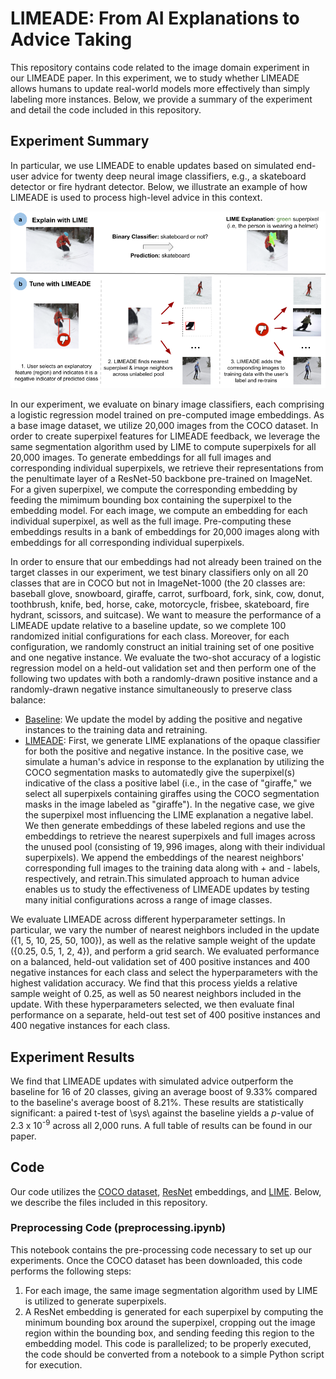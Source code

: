 # LIMEADE: From AI Explanations to Advice Taking

This repository contains code related to the image domain experiment in our LIMEADE paper. In this experiment, we to study whether LIMEADE allows humans to update real-world models more effectively than simply labeling more instances. Below, we provide a summary of the experiment and detail the code included in this repository.

## Experiment Summary
In particular, we use LIMEADE to enable updates based on simulated end-user advice for twenty deep neural image classifiers, e.g., a skateboard detector or fire hydrant detector. Below, we illustrate an example of how LIMEADE is used to process high-level advice in this context. 

![Diagram of LIMEADE Image Domain Experiment](LIMEADE_image_experiment_overview.png)

In our experiment, we evaluate on binary image classifiers, each comprising a logistic regression model trained on pre-computed image embeddings. As a base image dataset, we utilize 20,000 images from the COCO dataset. In order to create superpixel features for LIMEADE feedback, we leverage the same segmentation algorithm used by LIME to compute superpixels for all 20,000 images. To generate embeddings for all full images and corresponding individual superpixels, we retrieve their representations from the penultimate layer of a ResNet-50 backbone pre-trained on ImageNet. For a given superpixel, we compute the corresponding embedding by feeding the mimimum bounding box containing the superpixel to the embedding model. For each image, we compute an embedding for each individual superpixel, as well as the full image. Pre-computing these embeddings results in a bank of embeddings for 20,000 images along with embeddings for all corresponding individual superpixels.

In order to ensure that our embeddings had not already been trained on the target classes in our experiment, we test binary classifiers only on all 20 classes that are in COCO but not in ImageNet-1000 (the 20 classes are: baseball glove, snowboard, giraffe, carrot, surfboard, fork, sink, cow, donut, toothbrush, knife, bed, horse, cake, motorcycle, frisbee, skateboard, fire hydrant, scissors, and suitcase). We want to measure the performance of a LIMEADE update relative to a baseline update, so we complete 100 randomized initial configurations for each class. Moreover, for each configuration, we randomly construct an initial training set of one positive and one negative instance. We evaluate the two-shot accuracy of a logistic regression model on a held-out validation set and then perform one of the following two updates with both a randomly-drawn positive instance and a randomly-drawn negative instance simultaneously to preserve class balance:
- <u>Baseline</u>: We update the model by adding the positive and negative instances to the training data and retraining.
- <u>LIMEADE</u>: First, we generate LIME explanations of the opaque classifier for both the positive and negative instance. In the positive case, we simulate a human's advice in response to the explanation by utilizing the COCO segmentation masks to automatedly give the superpixel(s) indicative of the class a positive label (i.e., in the case of "giraffe," we select all superpixels containing giraffes using the COCO segmentation masks in the image labeled as "giraffe"). In the negative case, we give the superpixel most influencing the LIME explanation a negative label. We then generate embeddings of these labeled regions and use the embeddings to retrieve the nearest superpixels and full images across the unused pool (consisting of $19,996$ images, along with their individual superpixels). We append the embeddings of the nearest neighbors' corresponding full images to the training data along with + and - labels, respectively, and retrain.This simulated approach to human advice enables us to study the effectiveness of LIMEADE updates by testing many initial configurations across a range of image classes.

We evaluate LIMEADE across different hyperparameter settings. In particular, we vary the number of nearest neighbors included in the update ({1, 5, 10, 25, 50, 100}), as well as the relative sample weight of the update ({0.25, 0.5, 1, 2, 4}), and perform a grid search. We evaluated performance on a balanced, held-out validation set of 400 positive instances and 400 negative instances for each class and select the hyperparameters with the highest validation accuracy. We find that this process yields a relative sample weight of 0.25, as well as 50 nearest neighbors included in the update. With these hyperparameters selected, we then evaluate final performance on a separate, held-out test set of 400 positive instances and 400 negative instances for each class.

## Experiment Results
 We find that LIMEADE updates with simulated advice outperform the baseline for 16 of 20 classes, giving an average boost of 9.33% compared to the baseline's average boost of 8.21%. These results are statistically significant: a paired t-test of \sys\ against the baseline yields a $p$-value of 2.3 x 10<sup>-9</sup> across all 2,000 runs. A full table of results can be found in our paper.

## Code
Our code utilizes the <a href="https://cocodataset.org/#home">COCO dataset</a>, <a href="https://arxiv.org/abs/1512.03385">ResNet</a> embeddings, and <a href="https://dl.acm.org/doi/10.1145/2939672.2939778">LIME</a>. Below, we describe the files included in this repository.

### Preprocessing Code (preprocessing.ipynb)
This notebook contains the pre-processing code necessary to set up our experiments. Once the COCO dataset has been downloaded, this code performs the following steps:
1. For each image, the same image segmentation algorithm used by LIME is utilized to generate superpixels.
2. A ResNet embedding is generated for each superpixel by computing the minimum bounding box around the superpixel, cropping out the image region within the bounding box, and sending feeding this region to the embedding model.
This code is parallelized; to be properly executed, the code should be converted from a notebook to a simple Python script for execution.
